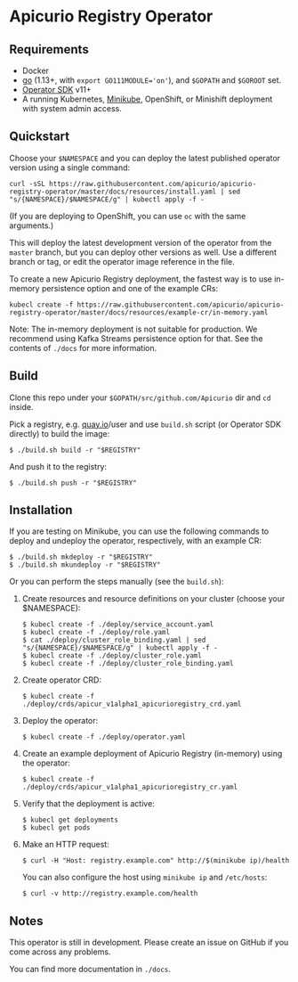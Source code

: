 Apicurio Registry Operator
===

Requirements
---
* Docker
* [go](https://github.com/golang/go) (1.13+, with `export GO111MODULE='on'`), and `$GOPATH` and `$GOROOT` set. 
* [Operator SDK](https://github.com/operator-framework/operator-sdk/blob/master/doc/user/install-operator-sdk.md) v11+    
* A running Kubernetes, [Minikube](https://kubernetes.io/docs/tasks/tools/install-minikube/), 
  OpenShift, or Minishift deployment with system admin access.

Quickstart
---

Choose your `$NAMESPACE` and you can deploy the latest published operator version using a single command:

`curl -sSL https://raw.githubusercontent.com/apicurio/apicurio-registry-operator/master/docs/resources/install.yaml | sed "s/{NAMESPACE}/$NAMESPACE/g" | kubectl apply -f -`

(If you are deploying to OpenShift, you can use `oc` with the same arguments.)
 
This will deploy the latest development version of the operator from the `master` branch, 
but you can deploy other versions as well. 
Use a different branch or tag, or edit the operator image reference in the file. 

To create a new Apicurio Registry deployment, the fastest way is to use in-memory persistence option and one of the example CRs:
 
`kubecl create -f https://raw.githubusercontent.com/apicurio/apicurio-registry-operator/master/docs/resources/example-cr/in-memory.yaml`

Note: The in-memory deployment is not suitable for production. We recommend using Kafka Streams persistence option for that.
See the contents of `./docs` for more information.

Build
---

Clone this repo under your `$GOPATH/src/github.com/Apicurio` dir and `cd` inside.

Pick a registry, e.g. [quay.io](quay.io)/user and use `build.sh` script (or Operator SDK directly) 
to build the image:

```
$ ./build.sh build -r "$REGISTRY"
```

And push it to the registry:

```
$ ./build.sh push -r "$REGISTRY"
```

Installation
---

If you are testing on Minikube, you can use the following commands 
to deploy and undeploy the operator, respectively, with an example CR:

```
$ ./build.sh mkdeploy -r "$REGISTRY"
$ ./build.sh mkundeploy -r "$REGISTRY"
```

Or you can perform the steps manually (see the `build.sh`):

1. Create resources and resource definitions on your cluster (choose your $NAMESPACE):
   
    ```
    $ kubecl create -f ./deploy/service_account.yaml
    $ kubecl create -f ./deploy/role.yaml
    $ cat ./deploy/cluster_role_binding.yaml | sed "s/{NAMESPACE}/$NAMESPACE/g" | kubectl apply -f -
    $ kubecl create -f ./deploy/cluster_role.yaml
    $ kubecl create -f ./deploy/cluster_role_binding.yaml
    ```

1. Create operator CRD:
   
    ```
    $ kubecl create -f ./deploy/crds/apicur_v1alpha1_apicurioregistry_crd.yaml
    ```

1. Deploy the operator:

    ```
    $ kubecl create -f ./deploy/operator.yaml
    ```

1. Create an example deployment of Apicurio Registry (in-memory) using the operator:

    ```
    $ kubecl create -f ./deploy/crds/apicur_v1alpha1_apicurioregistry_cr.yaml
    ```

1. Verify that the deployment is active:

    ```
    $ kubecl get deployments
    $ kubecl get pods
    ```
   
1. Make an HTTP request:
    
    ```
    $ curl -H "Host: registry.example.com" http://$(minikube ip)/health
    ```

    You can also configure the host using `minikube ip` and `/etc/hosts`: 

    ```
    $ curl -v http://registry.example.com/health
    ```

Notes
---

This operator is still in development. Please create an issue on GitHub if you come across any problems.

You can find more documentation in `./docs`.
